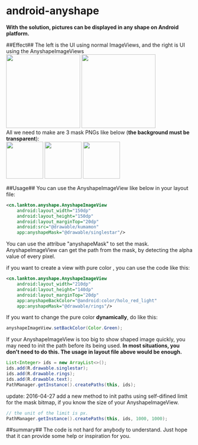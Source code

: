 # android-anyshape
**With the solution, pictures can be displayed in any shape on Android platform.**

##Effect##
The left is the UI using normal ImageViews, and the right is UI using the AnyshapeImageViews  
<img src="https://github.com/lankton/android-anyshape/blob/master/pictures/with_normal.jpg" width="200px"/>
<img src="https://github.com/lankton/android-anyshape/blob/master/pictures/with_mask_gif.gif" width="200px"/>  
All we need to make are 3 mask PNGs like below (**the background must be transparent**):   
<img src="https://github.com/lankton/android-anyshape/blob/master/pictures/singerstar_1.png" height="100px"/>
<img src="https://github.com/lankton/android-anyshape/blob/master/pictures/text_1.png" height="100px"/>
<img src="https://github.com/lankton/android-anyshape/blob/master/pictures/rings_1.png" height="100px"/>

##Usage##
You can use the AnyshapeImageView like below in your layout file:

```xml
<cn.lankton.anyshape.AnyshapeImageView
    android:layout_width="150dp"
    android:layout_height="150dp"
    android:layout_marginTop="20dp"
    android:src="@drawable/kumamon"
    app:anyshapeMask="@drawable/singlestar"/>
```
You can use the attribue "anyshapeMask" to set the mask. AnyshapeImageView can get the path from the mask, by detecting the alpha value of every pixel.

if you want to create a view with pure color , you can use the code like this:  

```xml
<cn.lankton.anyshape.AnyshapeImageView
    android:layout_width="210dp"
    android:layout_height="140dp"
    android:layout_marginTop="20dp"
    app:anyshapeBackColor="@android:color/holo_red_light"
    app:anyshapeMask="@drawable/rings"/>
```
If you want to change the pure color **dynamically**, do like this:

```java
anyshapeImageView.setBackColor(Color.Green);
```
If your AnyshapeImageView is too big to show shaped image quickly, you may need to init the path before its being used. 
**In most situations, you don't need to do this. The usage in layout file above would be enough.**
```java
List<Integer> ids = new ArrayList<>();  
ids.add(R.drawable.singlestar);  
ids.add(R.drawable.rings);
ids.add(R.drawable.text);
PathManager.getInstance().createPaths(this, ids);
```
update: 2016-04-27
add a new method to init paths using self-difined limit for the mask bitmap, if you know the size of your AnyshapeImageView.
```java
// the unit of the limit is px.
PathManager.getInstance().createPaths(this, ids, 1000, 1000);
```

##summary##
The code is not hard for anybody to understand. Just hope that it can provide some help or inspiration for you.

